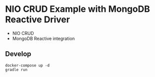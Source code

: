 # NIO CRUD Example with MongoDB Reactive Driver

- NIO CRUD
- MongoDB Reactive integration

## Develop

```
docker-compose up -d
gradle run
```